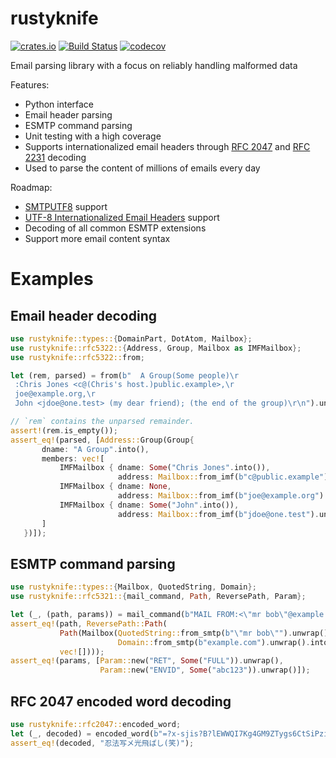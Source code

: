 # rustyknife

[![crates.io](http://meritbadge.herokuapp.com/rustyknife)](https://crates.io/crates/rustyknife)
[![Build Status](https://travis-ci.com/zerospam/rustyknife.svg?branch=master)](https://travis-ci.com/zerospam/rustyknife)
[![codecov](https://codecov.io/gh/zerospam/rustyknife/branch/master/graph/badge.svg)](https://codecov.io/gh/zerospam/rustyknife)

Email parsing library with a focus on reliably handling malformed data

Features:
* Python interface
* Email header parsing
* ESMTP command parsing
* Unit testing with a high coverage
* Supports internationalized email headers through [RFC 2047] and [RFC 2231] decoding
* Used to parse the content of millions of emails every day

Roadmap:
* [SMTPUTF8] support
* [UTF-8 Internationalized Email Headers] support
* Decoding of all common ESMTP extensions
* Support more email content syntax

# Examples
## Email header decoding
```rust
use rustyknife::types::{DomainPart, DotAtom, Mailbox};
use rustyknife::rfc5322::{Address, Group, Mailbox as IMFMailbox};
use rustyknife::rfc5322::from;

let (rem, parsed) = from(b"  A Group(Some people)\r
 :Chris Jones <c@(Chris's host.)public.example>,\r
 joe@example.org,\r
 John <jdoe@one.test> (my dear friend); (the end of the group)\r\n").unwrap();

// `rem` contains the unparsed remainder.
assert!(rem.is_empty());
assert_eq!(parsed, [Address::Group(Group{
       dname: "A Group".into(),
       members: vec![
           IMFMailbox { dname: Some("Chris Jones".into()),
                        address: Mailbox::from_imf(b"c@public.example").unwrap() },
           IMFMailbox { dname: None,
                        address: Mailbox::from_imf(b"joe@example.org").unwrap() },
           IMFMailbox { dname: Some("John".into()),
                        address: Mailbox::from_imf(b"jdoe@one.test").unwrap() }
       ]
   })]);
```
## ESMTP command parsing
```rust
use rustyknife::types::{Mailbox, QuotedString, Domain};
use rustyknife::rfc5321::{mail_command, Path, ReversePath, Param};

let (_, (path, params)) = mail_command(b"MAIL FROM:<\"mr bob\"@example.com> RET=FULL ENVID=abc123\r\n").unwrap();
assert_eq!(path, ReversePath::Path(
           Path(Mailbox(QuotedString::from_smtp(b"\"mr bob\"").unwrap().into(),
                        Domain::from_smtp(b"example.com").unwrap().into()),
           vec![])));
assert_eq!(params, [Param::new("RET", Some("FULL")).unwrap(),
                    Param::new("ENVID", Some("abc123")).unwrap()]);
```
## RFC 2047 encoded word decoding
```rust
use rustyknife::rfc2047::encoded_word;
let (_, decoded) = encoded_word(b"=?x-sjis?B?lEWWQI7Kg4GM9ZTygs6CtSiPzik=?=").unwrap();
assert_eq!(decoded, "忍法写メ光飛ばし(笑)");
```

[RFC 2047]: https://tools.ietf.org/html/rfc2047
[RFC 2231]: https://tools.ietf.org/html/rfc2231
[SMTPUTF8]: https://tools.ietf.org/html/rfc6531
[UTF-8 Internationalized Email Headers]: https://tools.ietf.org/html/rfc6532
